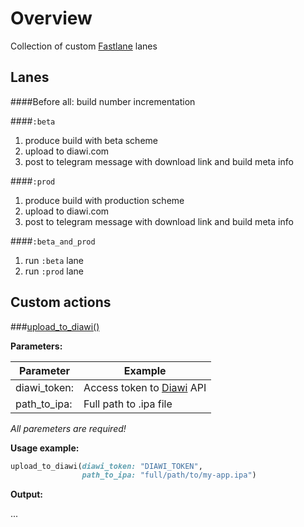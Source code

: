 # Overview
Collection of custom [Fastlane](https://github.com/fastlane/fastlane) lanes

## Lanes

####Before all:
build number incrementation

####`:beta`
1. produce build with beta scheme
2. upload to diawi.com
3. post to telegram message with download link and build meta info

####`:prod`
1. produce build with production scheme
2. upload to diawi.com
3. post to telegram message with download link and build meta info

####`:beta_and_prod`
1. run `:beta` lane
2. run `:prod` lane

## Custom actions

###[upload_to_diawi()](fastlane_flows/Fastlane/actions/upload_to_diawi.rb)

**Parameters:**

Parameter | Example
----------|--------
diawi_token: | Access token to [Diawi](https://www.diawi.com) API 
path_to_ipa: | Full path to .ipa file

*All paremeters are required!*

**Usage example:**
```ruby
upload_to_diawi(diawi_token: "DIAWI_TOKEN",
                path_to_ipa: "full/path/to/my-app.ipa")
```

**Output:**

...
